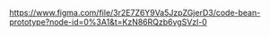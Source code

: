 https://www.figma.com/file/3r2E7Z6Y9Va5JzpZGjerD3/code-bean-prototype?node-id=0%3A1&t=KzN86RQzb6vgSVzl-0